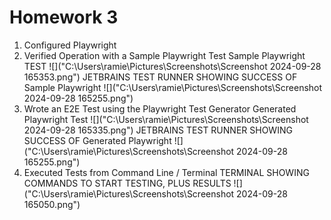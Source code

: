 ﻿# Homework 3

1. Configured Playwright
2. Verified Operation with a Sample Playwright Test
   Sample Playwright TEST
  ![]("C:\Users\ramie\Pictures\Screenshots\Screenshot 2024-09-28 165353.png")
   JETBRAINS TEST RUNNER SHOWING SUCCESS OF Sample Playwright
   ![]("C:\Users\ramie\Pictures\Screenshots\Screenshot 2024-09-28 165255.png")
3. Wrote an E2E Test using the Playwright Test Generator
   Generated Playwright Test
   ![]("C:\Users\ramie\Pictures\Screenshots\Screenshot 2024-09-28 165335.png")
   JETBRAINS TEST RUNNER SHOWING SUCCESS OF Generated Playwright
   ![]("C:\Users\ramie\Pictures\Screenshots\Screenshot 2024-09-28 165255.png")
4. Executed Tests from Command Line / Terminal
   TERMINAL SHOWING COMMANDS TO START TESTING, PLUS RESULTS
   ![]("C:\Users\ramie\Pictures\Screenshots\Screenshot 2024-09-28 165050.png")